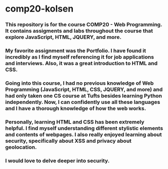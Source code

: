 # comp20-kolsen

### This repository is for the course COMP20 - Web Programming. It contains assigments and labs throughout the course that explore JavaScript, HTML, JQUERY, and more.

### My favorite assignment was the Portfolio. I have found it incredibly as I find myself referencing it for job applications and interviews. Also, it was a great introduction to HTML and CSS.

### Going into this course, I had no previous knowledge of Web Programming (JavaScript, HTML, CSS, JQUERY, and more) and had only taken one CS course at Tufts besides learning Python independently. Now, I can confidently use all these languages and I have a thorough knowledge of how the web works. 

### Personally, learning HTML and CSS has been extremely helpful. I find myself understanding different stylistic elements and contents of webpages. I also really enjoyed learning about security, specifically about XSS and privacy about geolocation. 

### I would love to delve deeper into security.